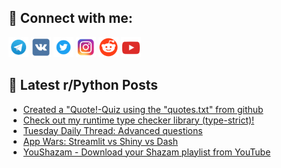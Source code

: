 ## 🔎 Connect with me:
[<img src="https://github.com/bullbesh/bullbesh/blob/main/images/Telegram.png" width="32" height="32" />](https://t.me/bullbesh)
[<img src="https://github.com/bullbesh/bullbesh/blob/main/images/VK.png" width="32" height="32" />](https://vk.com/bullbesh)
[<img src="https://github.com/bullbesh/bullbesh/blob/main/images/Twitter.png" width="32" height="32" />](https://twitter.com/bullbesh1)
[<img src="https://github.com/bullbesh/bullbesh/blob/main/images/Instagram.png" width="32" height="32" />](https://www.instagram.com/bullbesh)
[<img src="https://github.com/bullbesh/bullbesh/blob/main/images/Reddit.png" width="32" height="32" />](https://www.reddit.com/user/bullbesh)
[<img src="https://github.com/bullbesh/bullbesh/blob/main/images/YouTube.png" width="32" height="32" />](https://www.youtube.com/channel/UCtfjRs6uzgq5mfm8S06WTcg)

## 📕 Latest r/Python Posts
<!-- BLOG-POST-LIST:START -->
- [Created a &quot;Quote!-Quiz using the &quot;quotes.txt&quot; from github](https://www.reddit.com/r/Python/comments/16ydvnc/created_a_quotequiz_using_the_quotestxt_from/)
- [Check out my runtime type checker library &lpar;type-strict&rpar;!](https://www.reddit.com/r/Python/comments/16ydfkb/check_out_my_runtime_type_checker_library/)
- [Tuesday Daily Thread: Advanced questions](https://www.reddit.com/r/Python/comments/16ycujv/tuesday_daily_thread_advanced_questions/)
- [App Wars: Streamlit vs Shiny vs Dash](https://www.reddit.com/r/Python/comments/16y9uv3/app_wars_streamlit_vs_shiny_vs_dash/)
- [YouShazam - Download your Shazam playlist from YouTube](https://www.reddit.com/r/Python/comments/16y7erl/youshazam_download_your_shazam_playlist_from/)
<!-- BLOG-POST-LIST:END -->
